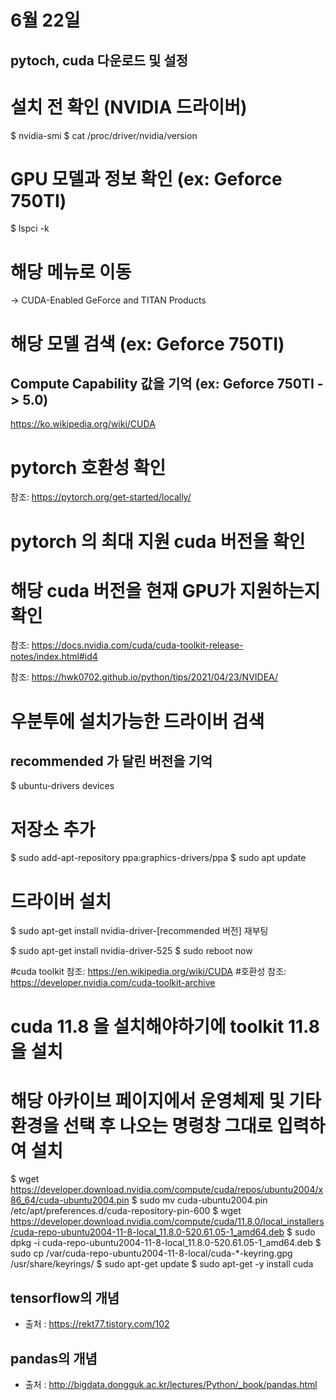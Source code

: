 # 6월 22일

## pytoch, cuda 다운로드 및 설정
# 설치 전 확인 (NVIDIA 드라이버)
$ nvidia-smi
$ cat /proc/driver/nvidia/version

# GPU 모델과 정보 확인 (ex: Geforce 750TI)
$ lspci -k

# 해당 메뉴로 이동
-> CUDA-Enabled GeForce and TITAN Products

# 해당 모델 검색 (ex: Geforce 750TI)
## Compute Capability 값을 기억 (ex: Geforce 750TI -> 5.0)
https://ko.wikipedia.org/wiki/CUDA


# pytorch 호환성 확인
참조: https://pytorch.org/get-started/locally/

# pytorch 의 최대 지원 cuda 버전을 확인

# 해당 cuda 버전을 현재 GPU가 지원하는지 확인
참조: https://docs.nvidia.com/cuda/cuda-toolkit-release-notes/index.html#id4

참조: https://hwk0702.github.io/python/tips/2021/04/23/NVIDEA/

# 우분투에 설치가능한 드라이버 검색
## recommended 가 달린 버전을 기억
$ ubuntu-drivers devices

# 저장소 추가
$ sudo add-apt-repository ppa:graphics-drivers/ppa
$ sudo apt update

# 드라이버 설치
$ sudo apt-get install nvidia-driver-[recommended 버전]
재부팅

$ sudo apt-get install nvidia-driver-525
$ sudo reboot now

#cuda toolkit
참조: https://en.wikipedia.org/wiki/CUDA   #호환성
참조: https://developer.nvidia.com/cuda-toolkit-archive

# cuda 11.8 을 설치해야하기에 toolkit 11.8 을 설치
# 해당 아카이브 페이지에서 운영체제 및 기타 환경을 선택 후 나오는 명령창 그대로 입력하여 설치

$ wget https://developer.download.nvidia.com/compute/cuda/repos/ubuntu2004/x86_64/cuda-ubuntu2004.pin
$ sudo mv cuda-ubuntu2004.pin /etc/apt/preferences.d/cuda-repository-pin-600
$ wget https://developer.download.nvidia.com/compute/cuda/11.8.0/local_installers/cuda-repo-ubuntu2004-11-8-local_11.8.0-520.61.05-1_amd64.deb
$ sudo dpkg -i cuda-repo-ubuntu2004-11-8-local_11.8.0-520.61.05-1_amd64.deb
$ sudo cp /var/cuda-repo-ubuntu2004-11-8-local/cuda-*-keyring.gpg /usr/share/keyrings/
$ sudo apt-get update
$ sudo apt-get -y install cuda

## tensorflow의 개념
- 출처 : https://rekt77.tistory.com/102

## pandas의 개념
- 출처 : http://bigdata.dongguk.ac.kr/lectures/Python/_book/pandas.html

